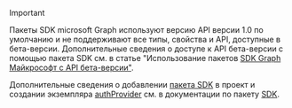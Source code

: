 <!-- markdownlint-disable MD041-->

> [!IMPORTANT]
> Пакеты SDK microsoft Graph используют версию API версии 1.0 по умолчанию и не поддерживают все типы, свойства и API, доступные в бета-версии. Дополнительные сведения о доступе к API бета-версии с помощью пакета SDK см. в статье "Использование пакетов [SDK Graph Майкрософт с API бета-версии"](/graph/sdks/use-beta).
>
> Дополнительные сведения о добавлении [пакета SDK](/graph/sdks/sdk-installation) в проект и создании экземпляра [authProvider](/graph/sdks/choose-authentication-providers) см. в документации по пакету [SDK](/graph/sdks/sdks-overview).
